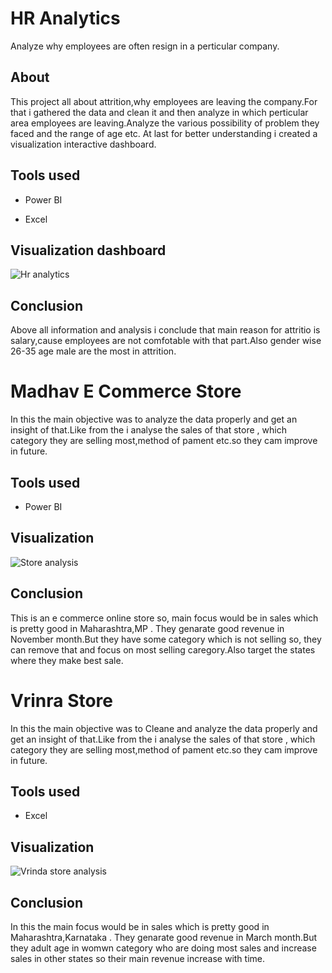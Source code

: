 
# HR Analytics

Analyze why employees are often resign in a perticular company.



## About
This project all about attrition,why employees are leaving the company.For that i gathered the data and clean it and then analyze in which perticular area employees are leaving.Analyze the various possibility of problem they faced and the range of age etc.
At last for better understanding i created a visualization interactive dashboard.



## Tools used

- Power BI

- Excel


## Visualization dashboard



![Hr analytics](https://user-images.githubusercontent.com/129640701/234630273-655648a3-505f-4dd6-a346-8c5004d017a2.jpg)

## Conclusion

Above all information and analysis i conclude that main reason for attritio is salary,cause employees are not comfotable with that part.Also gender wise 26-35 age male are the most in attrition. 



# Madhav E Commerce Store

In this the main objective was to analyze the data properly and get an insight of that.Like from the i analyse the sales of that store , which category they are selling most,method of pament etc.so they cam improve in future.

## Tools used
- Power BI
## Visualization
![Store analysis](https://user-images.githubusercontent.com/129640701/234636108-76cd401a-c87a-474c-9bcf-1428ad7620f7.jpg)

## Conclusion

This is an e commerce online store so, main focus would be in sales which is pretty good in Maharashtra,MP . They genarate good revenue in November month.But they have some category which is not selling so, they can remove that and focus on most selling caregory.Also target the states where they make best sale.


# Vrinra Store

In this the main objective was to Cleane and  analyze the data properly and get an insight of that.Like from the i analyse the sales of that store , which category they are selling most,method of pament etc.so they cam improve in future.

## Tools used
- Excel
## Visualization

![Vrinda store analysis](https://user-images.githubusercontent.com/129640701/234638516-543ba7e0-b496-46ae-87a3-139b408dae83.jpg)


## Conclusion

In this the main focus would be in sales which is pretty good in Maharashtra,Karnataka . They genarate good revenue in March month.But they adult age in womwn category who are doing most sales and increase sales in other states so their main revenue increase with time.
